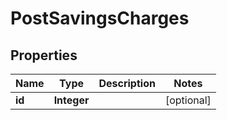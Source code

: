 

# PostSavingsCharges


## Properties

| Name | Type | Description | Notes |
|------------ | ------------- | ------------- | -------------|
|**id** | **Integer** |  |  [optional] |



